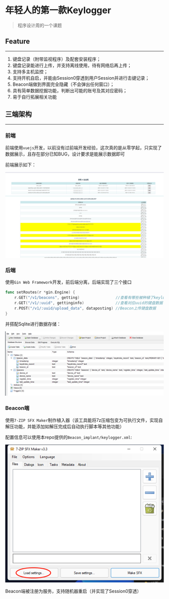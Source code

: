 # 年轻人的第一款Keylogger

> 程序设计周的一个课题

## Feature

---

1. 键盘记录（附带监视程序）及配套安装程序；
2. 键盘记录能进行上传，并支持离线使用，待有网络后再上传；
3. 支持多主机监控；
4. 支持开机自启，并能由Session0穿透到用户Session并进行击键记录；
5. Beacon端做到界面完全隐藏（不会弹出任何窗口）；
6. 具有简单数据挖掘功能，判断出可能的账号及其对应密码；
7. 易于自行拓展相关功能

## 三端架构

---

### 前端

前端使用`vuejs`开发，以前没有过前端开发经验，这次真的是从零学起，只实现了数据展示，且存在部分已知BUG，设计要求是能展示数据即可

前端展示如下：

![demo](images/demo.png)

### 后端

使用`Gin Web Framework`开发，前后端分离，后端实现了三个接口

```go
func setRoutes(r *gin.Engine) {
    r.GET("/v1/beacons", getting)                //查看有哪些被种植了keylogger的主机
    r.GET("/v1/:uuid", gettinginfo)              //查看对应uuid的键盘数据
    r.POST("/v1/:uuid/upload_data", dataposting) //Beacon上传键盘数据
}
```

并搭配Sqlite进行数据存储：

![sqlite](images/server_db.png)

### Beacon端

使用`7-ZIP SFX Maker`制作植入器（该工具能将7z压缩包变为可执行文件，实现自解压功能，并能添加如解压完成后自动执行脚本等其他功能）

配置信息可以使用本repo提供的`Beacon_implant/keylogger.xml`:

![7SFX_config](images/7sfx_config.png)

Beacon端被注册为服务，支持随机器重启（并实现了Session0穿透）
